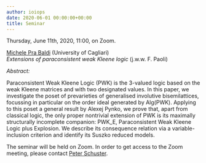 ```yaml
---
author: ioiops
date: 2020-06-01 00:00:00+00:00
title: Seminar
---
```


Thursday, June 11th, 2020, 11:00, on Zoom.

[Michele Pra Baldi](https://people.unica.it/alophis/michele-pra-baldi/) (University of Cagliari)\
_Extensions of paraconsistent weak Kleene logic_ (j.w.w. F. Paoli)

*Abstract:* 

Paraconsistent Weak Kleene Logic (PWK) is the 3-valued logic based on the weak Kleene matrices and with two designated values. In this paper, we investigate the poset of prevarieties of generalised involutive bisemilattices, focussing in particular on the order ideal generated by Alg(PWK).
Applying to this poset a general result by Alexej Pynko, we prove that, apart from classical logic, the only proper nontrivial extension of  PWK is its maximally structurally incomplete companion: PWK_E, Paraconsistent Weak Kleene Logic plus Explosion.  We describe its consequence relation via a variable-inclusion criterion and identify its Suszko reduced models.

The seminar will be held on Zoom. In order to get access to the Zoom meeting, please contact [Peter Schuster](http://www.di.univr.it/?ent=persona&id=21404&lang=en).
